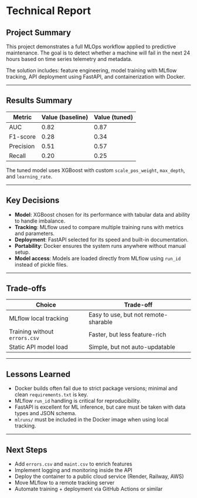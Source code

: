 # Technical Report

## Project Summary

This project demonstrates a full MLOps workflow applied to predictive maintenance. The goal is to detect whether a machine will fail in the next 24 hours based on time series telemetry and metadata.

The solution includes: feature engineering, model training with MLflow tracking, API deployment using FastAPI, and containerization with Docker.

---

## Results Summary

| Metric    | Value (baseline) | Value (tuned) |
| --------- | ---------------- | ------------- |
| AUC       | 0.82             | 0.87          |
| F1-score  | 0.28             | 0.34          |
| Precision | 0.51             | 0.57          |
| Recall    | 0.20             | 0.25          |

The tuned model uses XGBoost with custom `scale_pos_weight`, `max_depth`, and `learning_rate`.

---

## Key Decisions

- **Model**: XGBoost chosen for its performance with tabular data and ability to handle imbalance.
- **Tracking**: MLflow used to compare multiple training runs with metrics and parameters.
- **Deployment**: FastAPI selected for its speed and built-in documentation.
- **Portability**: Docker ensures the system runs anywhere without manual setup.
- **Model access**: Models are loaded directly from MLflow using `run_id` instead of pickle files.

---

## Trade-offs

| Choice                          | Trade-off                            |
| ------------------------------- | ------------------------------------ |
| MLflow local tracking           | Easy to use, but not remote-sharable |
| Training without `errors.csv` | Faster, but less feature-rich        |
| Static API model load           | Simple, but not auto-updatable       |

---

## Lessons Learned

- Docker builds often fail due to strict package versions; minimal and clean `requirements.txt` is key.
- MLflow `run_id` handling is critical for reproducibility.
- FastAPI is excellent for ML inference, but care must be taken with data types and JSON schema.
- `mlruns/` must be included in the Docker image when using local tracking.

---

## Next Steps

- Add `errors.csv` and `maint.csv` to enrich features
- Implement logging and monitoring inside the API
- Deploy the container to a public cloud service (Render, Railway, AWS)
- Move MLflow to a remote tracking server
- Automate training + deployment via GitHub Actions or similar
